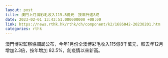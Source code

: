 ```yaml
---
layout: post
title: 澳門上月博彩毛收入115.8億元　按年升逾8成
date: 2023-02-01 13:43:51.000000000 +08:00
link: https://news.rthk.hk/rthk/ch/component/k2/1686042-20230201.htm
categories: rthk
---
```


澳門博彩監察協調局公布，今年1月份全澳博彩毛收入115億8千萬元，較去年12月增加2.3倍，按年增加 82.5%，創疫情以來新高。
